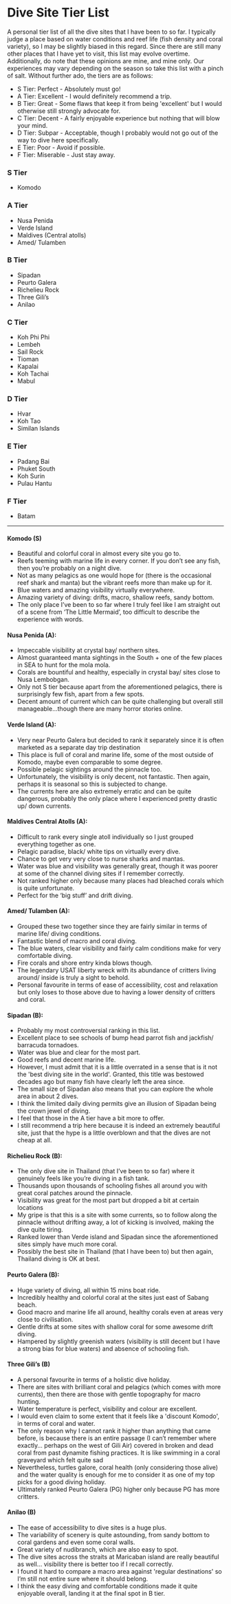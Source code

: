 # Dive Site Tier List

A personal tier list of all the dive sites that I have been to so far. I typically judge a place based on water conditions and reef life (fish density and coral variety), so I may be slightly biased in this regard. Since there are still many other places that I have yet to visit, this list may evolve overtime. Additionally, do note that these opinions are mine, and mine only. Our experiences may vary depending on the season so take this list with a pinch of salt. Without further ado, the tiers are as follows:

- S Tier: Perfect - Absolutely must go!
- A Tier: Excellent - I would definitely recommend a trip.
- B Tier: Great - Some flaws that keep it from being 'excellent' but I would otherwise still strongly advocate for.
- C Tier: Decent - A fairly enjoyable experience but nothing that will blow your mind.
- D Tier: Subpar - Acceptable, though I probably would not go out of the way to dive here specifically.
- E Tier: Poor - Avoid if possible. 
- F Tier: Miserable - Just stay away.
  
### S Tier
- Komodo 

### A Tier
- Nusa Penida
- Verde Island
- Maldives (Central atolls)
- Amed/ Tulamben

### B Tier
- Sipadan
- Peurto Galera
- Richelieu Rock
- Three Gili’s
- Anilao

### C Tier
- Koh Phi Phi
- Lembeh
- Sail Rock
- Tioman
- Kapalai
- Koh Tachai
- Mabul

### D Tier
- Hvar
- Koh Tao
- Similan Islands

### E Tier
- Padang Bai
- Phuket South
- Koh Surin
- Pulau Hantu

### F Tier
- Batam

---

#### Komodo (S)
- Beautiful and colorful coral in almost every site you go to.
- Reefs teeming with marine life in every corner. If you don’t see any fish, then you’re probably on a night dive.
- Not as many pelagics as one would hope for (there is the occasional reef shark and manta) but the vibrant reefs more than make up for it.
- Blue waters and amazing visibility virtually everywhere. 
- Amazing variety of diving: drifts, macro, shallow reefs, sandy bottom.
- The only place I’ve been to so far where I truly feel like I am straight out of a scene from ‘The Little Mermaid’, too difficult to describe the experience with words.

#### Nusa Penida (A):
- Impeccable visibility at crystal bay/ northern sites.
- Almost guaranteed manta sightings in the South + one of the few places in SEA to hunt for the mola mola.
- Corals are bountiful and healthy, especially in crystal bay/ sites close to Nusa Lembobgan.
- Only not S tier because apart from the aforementioned pelagics, there is surprisingly few fish, apart from a few spots.
- Decent amount of current which can be quite challenging but overall still manageable...though there are many horror stories online.

#### Verde Island (A):
- Very near Peurto Galera but decided to rank it separately since it is often marketed as a separate day trip destination
- This place is full of coral and marine life, some of the most outside of Komodo, maybe even comparable to some degree.
- Possible pelagic sightings around the pinnacle too.
- Unfortunately, the visibility is only decent, not fantastic. Then again, perhaps it is seasonal so this is subjected to change.
- The currents here are also extremely erratic and can be quite dangerous, probably the only place where I experienced pretty drastic up/ down currents.

#### Maldives Central Atolls (A):
- Difficult to rank every single atoll individually so I just grouped everything together as one.
- Pelagic paradise, black/ white tips on virtually every dive.
- Chance to get very very close to nurse sharks and mantas.
- Water was blue and visibility was generally great, though it was poorer at some of the channel diving sites if I remember correctly.
- Not ranked higher only because many places had bleached corals which is quite unfortunate. 
- Perfect for the ‘big stuff’ and drift diving.

#### Amed/ Tulamben (A):
- Grouped these two together since they are fairly similar in terms of marine life/ diving conditions.
- Fantastic blend of macro and coral diving. 
- The blue waters, clear visibility and fairly calm conditions make for very comfortable diving.
- Fire corals and shore entry kinda blows though.
- The legendary USAT liberty wreck with its abundance of critters living around/ inside is truly a sight to behold.
- Personal favourite in terms of ease of accessibility, cost and relaxation but only loses to those above due to having a lower density of critters and coral.

#### Sipadan (B):
- Probably my most controversial ranking in this list.
- Excellent place to see schools of bump head parrot fish and jackfish/ barracuda tornadoes.
- Water was blue and clear for the most part.
- Good reefs and decent marine life.
- However, I must admit that it is a little overrated in a sense that is it not the 'best diving site in the world'. Granted, this title was bestowed decades ago but many fish have clearly left the area since.
- The small size of Sipadan also means that you can explore the whole area in about 2 dives.
- I think the limited daily diving permits give an illusion of Sipadan being the crown jewel of diving.
- I feel that those in the A tier have a bit more to offer.
- I still recommend a trip here because it is indeed an extremely beautiful site, just that the hype is a little overblown and that the dives are not cheap at all.

#### Richelieu Rock (B):
- The only dive site in Thailand (that I’ve been to so far) where it genuinely feels like you’re diving in a fish tank.
- Thousands upon thousands of schooling fishes all around you with great coral patches around the pinnacle.
- Visibility was great for the most part but dropped a bit at certain locations
- My gripe is that this is a site with some currents, so to follow along the pinnacle without drifting away, a lot of kicking is involved, making the dive quite tiring.
- Ranked lower than Verde island and Sipadan since the aforementioned sites simply have much more coral.
- Possibly the best site in Thailand (that I have been to) but then again, Thailand diving is OK at best.

#### Peurto Galera (B):
- Huge variety of diving, all within 15 mins boat ride. 
- Incredibly healthy and colorful coral at the sites just east of Sabang beach.
- Good macro and marine life all around, healthy corals even at areas very close to civilisation.
- Gentle drifts at some sites with shallow coral for some awesome drift diving.
- Hampered by slightly greenish waters (visibility is still decent but I have a strong bias for blue waters) and absence of schooling fish.

#### Three Gili’s (B)
- A personal favourite in terms of a holistic dive holiday.
- There are sites with brilliant coral and pelagics (which comes with more currents), then there are those with gentle topography for macro hunting.
- Water temperature is perfect, visibility and colour are excellent.
- I would even claim to some extent that it feels like a 'discount Komodo', in terms of coral and water.
- The only reason why I cannot rank it higher than anything that came before, is because there is an entire passage (I can’t remember where exactly… perhaps on the west of Gili Air) covered in broken and dead coral from past dynamite fishing practices. It is like swimming in a coral graveyard which felt quite sad 
- Nevertheless, turtles galore, coral health (only considering those alive) and the water quality is enough for me to consider it as one of my top picks for a good diving holiday.
- Ultimately ranked Peurto Galera (PG) higher only because PG has more critters.

#### Anilao (B)
- The ease of accessibility to dive sites is a huge plus.
- The variability of scenery is quite astounding, from sandy bottom to coral gardens and even some coral walls.
- Great variety of nudibranch, which are also easy to spot.
- The dive sites across the straits at Maricaban island are really beautiful as well... visibility there is better too if I recall correctly. 
- I found it hard to compare a macro area against 'regular destinations' so I’m still not entire sure where it should belong.
- I think the easy diving and comfortable conditions made it quite enjoyable overall, landing it at the final spot in B tier. 

